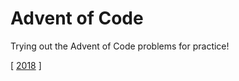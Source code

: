# Advent of Code

Trying out the Advent of Code problems for practice!

\[ [2018](https://github.com/gbmor/adventOfCode/tree/master/2018) \]
